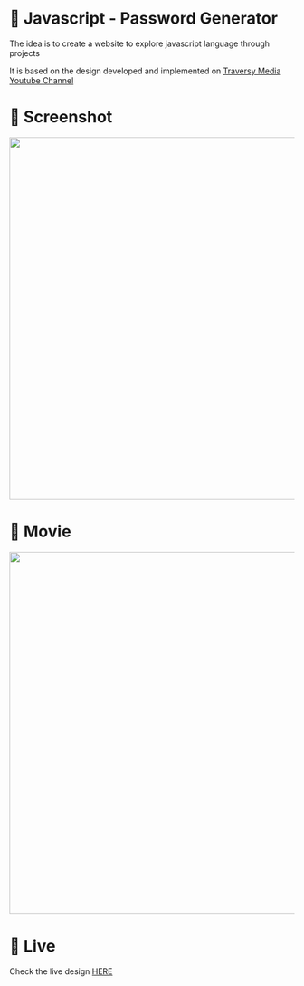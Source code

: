 # 🎨 Javascript - Password Generator

The idea is to create a website to explore javascript language through projects 

It is based on the design developed and implemented  on [Traversy Media Youtube Channel](https://www.youtube.com/watch?v=duNmhKgtcsI)


# 📸 Screenshot
<img src="https://storage.googleapis.com/rfribeiro-javascript/password-generator/presentation.png" width="640">


# 🎥 Movie
<img src="https://storage.googleapis.com/rfribeiro-javascript/password-generator/presentation.gif" width="640">

# 🚀 Live

Check the live design [HERE](https://storage.googleapis.com/rfribeiro-javascript/password-generator/index.html)